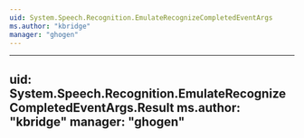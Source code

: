```yaml
---
uid: System.Speech.Recognition.EmulateRecognizeCompletedEventArgs
ms.author: "kbridge"
manager: "ghogen"
---
```


---
uid: System.Speech.Recognition.EmulateRecognizeCompletedEventArgs.Result
ms.author: "kbridge"
manager: "ghogen"
---
